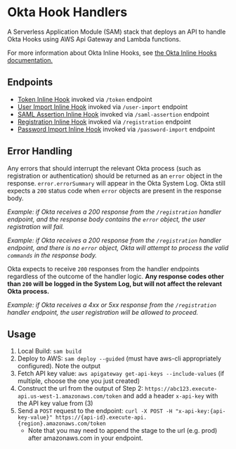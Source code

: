 # Okta Hook Handlers

A Serverless Application Module (SAM) stack that deploys an API to handle Okta Hooks using AWS Api Gateway and Lambda functions.

For more information about Okta Inline Hooks, see [the Okta Inline Hooks documentation.](https://developer.okta.com/docs/concepts/inline-hooks/)

## Endpoints

- [Token Inline Hook](https://developer.okta.com/docs/reference/token-hook/) invoked via `/token` endpoint
- [User Import Inline Hook](https://developer.okta.com/docs/reference/import-hook/) invoked via `/user-import` endpoint
- [SAML Assertion Inline Hook](https://developer.okta.com/docs/reference/saml-hook/) invoked via `/saml-assertion` endpoint
- [Registration Inline Hook](https://developer.okta.com/docs/reference/registration-hook/) invoked via `/registration` endpoint
- [Password Import Inline Hook](https://developer.okta.com/docs/reference/password-hook/) invoked via `/password-import` endpoint

## Error Handling

Any errors that should interrupt the relevant Okta process (such as registration or authentication) should be returned as an `error` object in the response. `error.errorSummary` will appear in the Okta System Log. Okta still expects a `200` status code when `error` objects are present in the response body.

*Example: if Okta receives a 200 response from the `/registration` handler endpoint, and the response body contains the `error` object, the user registration will fail.*

*Example: if Okta receives a 200 response from the `/registration` handler endpoint, and there is no `error` object, Okta will attempt to process the valid `commands` in the response body.*

Okta expects to receive `200` responses from the handler endpoints regardless of the outcome of the handler logic. **Any response codes other than `200` will be logged in the System Log, but will not affect the relevant Okta process.**

*Example: if Okta receives a 4xx or 5xx response from the `/registration` handler endpoint, the user registration will be allowed to proceed.*

## Usage

1. Local Build: `sam build`
2. Deploy to AWS: `sam deploy --guided` (must have aws-cli appropriately configured). Note the output
3. Fetch API key value: `aws apigateway get-api-keys --include-values` (if multiple, choose the one you just created)
4. Construct the url from the output of Step 2: `https://abc123.execute-api.us-west-1.amazonaws.com/token` and add a header `x-api-key` with the API key value from (3)
5. Send a `POST` request to the endpoint: `curl -X POST -H "x-api-key:{api-key-value}" https://{api-id}.execute-api.{region}.amazonaws.com/token`
   * Note that you may need to append the stage to the url (e.g. prod) after amazonaws.com in your endpoint.